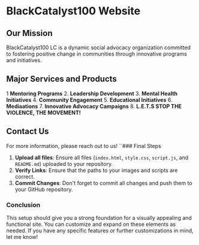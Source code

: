 # BlackCatalyst100 Website

## Our Mission
BlackCatalyst100 LC is a dynamic social advocacy organization committed to fostering positive change in communities through innovative programs and initiatives.

## Major Services and Products

1 **Mentoring Programs**
2. **Leadership Development**
3. **Mental Health Initiatives**
4. **Community Engagement**
5. **Educational Initiatives**
6. **Mediaations**
7. **Innovative Advocacy Campaigns**
8. **L.E.T.S STOP THE VIOLENCE, THE MOVEMENT!**

## Contact Us
For more information, please reach out to us!
``### Final Steps

1. **Upload all files**: Ensure all files (`index.html`, `style.css`, `script.js`, and `README.md`) uploaded to your repository.
2. **Verify Links**: Ensure that the paths to your images and scripts are correct.
3. **Commit Changes**: Don't forget to commit all changes and push them to your GitHub repository.

### Conclusion
This setup should give you a strong foundation for a visually appealing and functional site. You can customize and expand on these elements as needed. If you have any specific features or further customizations in mind, let me know!
